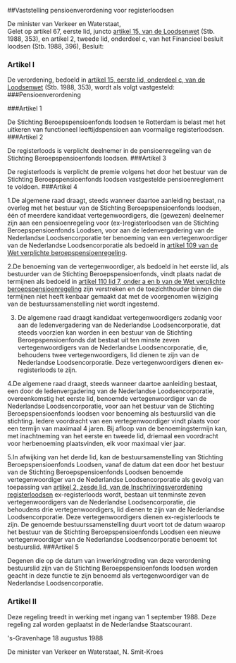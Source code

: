 <meta http-equiv='Content-Type' content='text/html; charset=utf-8' />

##Vaststelling pensioenverordening voor registerloodsen

De minister van Verkeer en Waterstaat,  
Gelet op artikel 67, eerste lid, juncto [artikel 15, van de Loodsenwet](../../../../../../wet/loodsenwet/BWBR0004365/README.md) (Stb. 1988, 353), en artikel 2, tweede lid, onderdeel c, van het Financieel besluit loodsen (Stb. 1988, 396),
Besluit:    

### Artikel  I  

De verordening, bedoeld in [artikel 15, eerste lid, onderdeel c, van de Loodsenwet](../../../../../../wet/loodsenwet/BWBR0004365/README.md) (Stb. 1988, 353), wordt als volgt vastgesteld: 
###Pensioenverordening

###Artikel 1

De Stichting Beroepspensioenfonds loodsen te Rotterdam is belast met het uitkeren van functioneel leeftijdspensioen aan voormalige registerloodsen.
###Artikel 2

De registerloods is verplicht deelnemer in de pensioenregeling van de Stichting Beroepspensioenfonds loodsen.
###Artikel 3

De registerloods is verplicht de premie volgens het door het bestuur van de Stichting Beroepspensioenfonds loodsen vastgestelde pensioenreglement te voldoen.
###Artikel 4

1.De algemene raad draagt, steeds wanneer daartoe aanleiding bestaat, na overleg met het bestuur van de Stichting Beroepspensioenfonds loodsen, één of meerdere kandidaat vertegenwoordigers, die (gewezen) deelnemer zijn aan een pensioenregeling voor (ex-)registerloodsen van de Stichting Beroepspensioenfonds Loodsen, voor aan de ledenvergadering van de Nederlandse Loodsencorporatie ter benoeming van een vertegenwoordiger van de Nederlandse Loodsencorporatie als bedoeld in [artikel 109 van de Wet verplichte beroepspensioenregeling](../../../../../../wet/wet/verplichte/beroepspensioenregeling/BWBR0018831/README.md).

2.De benoeming van de vertegenwoordiger, als bedoeld in het eerste lid, als bestuurder van de Stichting Beroepspensioenfonds, vindt plaats nadat de termijnen als bedoeld in [artikel 110 lid 7, onder a en b van de Wet verplichte beroepspensioenregeling](../../../../../../wet/wet/verplichte/beroepspensioenregeling/BWBR0018831/README.md) zijn verstreken en de toezichthouder binnen die termijnen niet heeft kenbaar gemaakt dat met de voorgenomen wijziging van de bestuurssamenstelling niet wordt ingestemd.

3. De algemene raad draagt kandidaat vertegenwoordigers zodanig voor aan de ledenvergadering van de Nederlandse Loodsencorporatie, dat steeds voorzien kan worden in een bestuur van de Stichting Beroepspensioenfonds dat bestaat uit ten minste zeven vertegenwoordigers van de Nederlandse Loodsencorporatie, die, behoudens twee vertegenwoordigers, lid dienen te zijn van de Nederlandse Loodsencorporatie. Deze vertegenwoordigers dienen ex-registerloods te zijn.

4.De algemene raad draagt, steeds wanneer daartoe aanleiding bestaat, een door de ledenvergadering van de Nederlandse Loodsencorporatie, overeenkomstig het eerste lid, benoemde vertegenwoordiger van de Nederlandse Loodsencorporatie, voor aan het bestuur van de Stichting Beroepspensioenfonds loodsen voor benoeming als bestuurslid van die stichting. Iedere voordracht van een vertegenwoordiger vindt plaats voor een termijn van maximaal 4 jaren. Bij afloop van de benoemingstermijn kan, met inachtneming van het eerste en tweede lid, driemaal een voordracht voor herbenoeming plaatsvinden, elk voor maximaal vier jaar.

5.In afwijking van het derde lid, kan de bestuursamenstelling van Stichting Beroepspensioenfonds Loodsen, vanaf de datum dat een door het bestuur van de Stichting Beroepspensioenfonds Loodsen benoemde vertegenwoordiger van de Nederlandse Loodsencorporatie als gevolg van toepassing van [artikel 2, zesde lid, van de Inschrijvingsverordening registerloodsen](../../../../../../pbo/deelnemings-/en/inschrijvingsverordening/BWBR0024643/README.md) ex-registerloods wordt, bestaan uit tenminste zeven vertegenwoordigers van de Nederlandse Loodsencorporatie, die behoudens drie vertegenwoordigers, lid dienen te zijn van de Nederlandse Loodsencorporatie. Deze vertegenwoordigers dienen ex-registerloods te zijn. De genoemde bestuurssamenstelling duurt voort tot de datum waarop het bestuur van de Stichting Beroepspensioenfonds Loodsen een nieuwe vertegenwoordiger van de Nederlandse Loodsencorporatie benoemt tot bestuurslid. 
###Artikel 5

Degenen die op de datum van inwerkingtreding van deze verordening bestuurslid zijn van de Stichting Beroepspensioenfonds loodsen worden geacht in deze functie te zijn benoemd als vertegenwoordiger van de Nederlandse Loodsencorporatie.

### Artikel  II  

Deze regeling treedt in werking met ingang van 1 september 1988. 
Deze regeling zal worden geplaatst in de Nederlandse Staatscourant. 

's-Gravenhage 
18 augustus 1988    

De 
minister van Verkeer en Waterstaat, 
N. Smit-Kroes      
